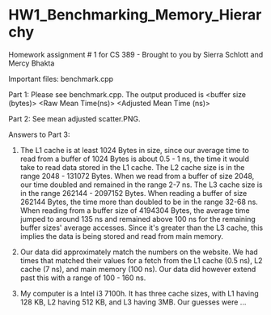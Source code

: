 # HW1_Benchmarking_Memory_Hierarchy
Homework assignment # 1 for CS 389 - Brought to you by Sierra Schlott and Mercy Bhakta

Important files: benchmark.cpp

Part 1: Please see benchmark.cpp. The output produced is <buffer size (bytes)> <Raw Mean Time(ns)> <Adjusted Mean Time (ns)>

Part 2: See mean adjusted scatter.PNG. 

Answers to Part 3:

  1) The L1 cache is at least 1024 Bytes in size, since our average time to read from a buffer of 1024 Bytes is about 
    0.5 - 1 ns, the time it would take to read data stored in the L1 cache.
    The L2 cache size is in the range 2048 - 131072 Bytes. When we read from a buffer of size 2048, our time doubled 
    and remained in the range 2-7 ns.
    The L3 cache size is in the range 262144 - 2097152 Bytes. When reading a buffer of size 262144 Bytes, the time 
    more than doubled to be in the range 32-68 ns.
    When reading from a buffer size of 4194304 Bytes, the average time jumped to around 135 ns and remained above 100 ns 
    for the remaining buffer sizes' average accesses. Since it's greater than the L3 cache, this implies the data is
    being stored and read from main memory.
    
   2) Our data did approximately match the numbers on the website. We had times that matched their values for a fetch
   from the L1 cache (0.5 ns), L2 cache (7 ns), and main memory (100 ns). Our data did however extend past this with a 
   range of 100 - 160 ns. 

  3) My computer is a Intel i3 7100h. It has three cache sizes, with L1 having 128 KB, L2 having 512 KB, and L3 having 3MB.
    Our guesses were ...



